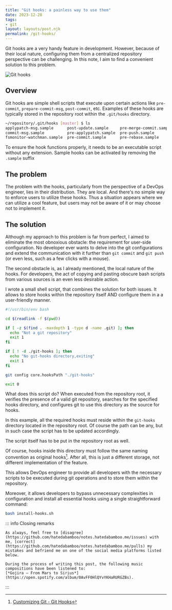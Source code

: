 ```yaml
---
title: "Git hooks: a painless way to use them"
date: 2023-12-28
tags:
- git
layout: layouts/post.njk
permalink: /git-hooks/
---
```

Git hooks are a very handy feature in development. However, because of their local nature, configuring them from a centralized repository perspective can be challenging. In this note, I aim to find a convenient solution to this problem.

<!-- more -->

![Git hooks](/assets/2023-12-28-git-hooks.webp)

## Overview

Git hooks are simple shell scripts that execute upon certain actions like `pre-commit`, `prepare-commit-msg`, `post-commit`, etc. Examples of these hooks are typically stored in the repository root within the `.git/hooks` directory.

```bash
~/repository/.git/hooks [master] $ ls
applypatch-msg.sample      post-update.sample     pre-merge-commit.sample  pre-receive.sample         update.sample
commit-msg.sample          pre-applypatch.sample  pre-push.sample          prepare-commit-msg.sample
fsmonitor-watchman.sample  pre-commit.sample      pre-rebase.sample        push-to-checkout.sample
```

To ensure the hook functions properly, it needs to be an executable script without any extension. Sample hooks can be activated by removing the `.sample` suffix

## The problem

The problem with the hooks, particularly from the perspective of a DevOps engineer, lies in their distribution. They are local. And there's no simple way to enforce users to utilize these hooks. Thus a situation appears where we can utilize a cool feature, but users may not be aware of it or may choose not to implement it.

## The solution

Although my approach to this problem is far from perfect, I aimed to eliminate the most obnoxious obstacle: the requirement for user-side configuration. No developer ever wants to delve into the git configurations and extend the communication with it further than `git commit` and `git push` (or even less, such as a few clicks with a mouse).

The second obstacle is, as I already mentioned, the local nature of the hooks. For developers, the act of copying and pasting obscure bash scripts from various sources is an even less desirable action.

I wrote a small shell script, that combines the solution for both issues. It allows to store hooks within the repository itself AND configure them in a a user-friendly manner.

```bash
#!/usr/bin/env bash

cd $(readlink -f $(pwd))

if [ -z $(find . -maxdepth 1 -type d -name .git) ]; then
  echo "Not a git repository"
  exit 1
fi

if [ ! -d ./git-hooks ]; then
  echo "No git-hooks directory,exiting"
  exit 1
fi

git config core.hooksPath "./git-hooks"

exit 0
```

What does this script do? When executed from the repository root, it verifies the presence of a valid git repository, searches for the specified hooks directory, and configures git to use this directory as the source for hooks.

In this example, all the required hooks must reside within the `git-hooks` directory located in the repository root. Of course the path can be any, but in such case the script has to be updated accordingly.

The script itself has to be put in the repository root as well.

Of course, hooks inside this directory must follow the same naming convention as original hooks[^1]. After all, this is just a different storage, not different implementation of the feature.

This allows DevOps engineer to provide all developers with the necessary scripts to be executed during git operations and to store them within the repository.

Moreover, it allows developers to bypass unnecessary complexities in configuration and install all essential hooks using a single straightforward command:

```bash
bash install-hooks.sh
```

::: info Closing remarks

    As always, feel free to [disagree](https://github.com/hatedabamboo/notes.hatedabamboo.me/issues) with me, [correct](https://github.com/hatedabamboo/notes.hatedabamboo.me/pulls) my mistakes and befriend me on one of the social media platforms listed below.

    During the process of writing this post, the following music compositions have been listened to:
    [*Gojira — From Mars to Sirius*](https://open.spotify.com/album/0AvFF0HlQYvYKHaRURGZBs).

:::

[^1]: [Customizing Git - Git Hooks](https://git-scm.com/book/en/v2/Customizing-Git-Git-Hooks)
